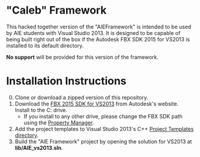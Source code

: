 # "Caleb" Framework

This hacked together version of the "AIEFramework" is intended to be used by AIE students with Visual Studio 2013. It is designed to be capable of being built right out of the box if the Autodesk FBX SDK 2015 for VS2013 is installed to its default directory.

**No support** will be provided for this version of the framework.

# Installation Instructions

0. Clone or download a zipped version of this repository.
1. Download the [FBX 2015 SDK for VS2013](http://usa.autodesk.com/adsk/servlet/pc/item?siteID=123112&id=10775847) from Autodesk's website. Install to the C: drive.
    - If you install to any other drive, please change the FBX SDK path using the [Property Manager](http://i.imgur.com/8lJ0G6W.png).
2. Add the project templates to Visual Studio 2013's C++ [Project Templates directory](http://puu.sh/dGf8s/ca5036f8b6.png).
3. Build the "AIE Framework" project by opening the solution for VS2013 at **lib/AIE_vs2013.sln**.
